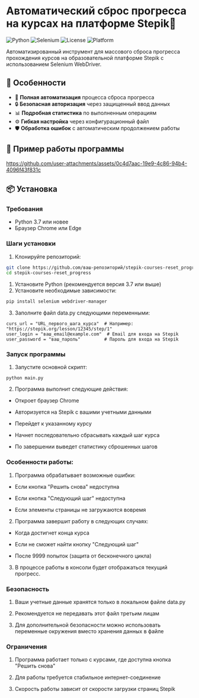 # Автоматический сброс прогресса на курсах на платформе Stepik🔄

![Python](https://img.shields.io/badge/Python-3.7%2B-blue?logo=python)
![Selenium](https://img.shields.io/badge/Selenium-4.0%2B-orange?logo=selenium)
![License](https://img.shields.io/badge/License-MIT-green)
![Platform](https://img.shields.io/badge/Platform-Stepik-lightgrey)

Автоматизированный инструмент для массового сброса прогресса прохождения курсов на образовательной платформе Stepik с использованием Selenium WebDriver.

## 🌟 Особенности

- 🚀 **Полная автоматизация** процесса сброса прогресса
- 🔒 **Безопасная авторизация** через защищенный ввод данных
- 📊 **Подробная статистика** по выполненным операциям
- ⚙️ **Гибкая настройка** через конфигурационный файл
- 🛡 **Обработка ошибок** с автоматическим продолжением работы

## 🎥 Пример работы программы


https://github.com/user-attachments/assets/0c4d7aac-19e9-4c86-94b4-4096f43f831c



## 📦 Установка

### Требования
- Python 3.7 или новее
- Браузер Chrome или Edge

### Шаги установки
1. Клонируйте репозиторий:
```bash
git clone https://github.com/ваш-репозиторий/stepik-courses-reset_progress
cd stepik-courses-reset_progress
```
1. Установите Python (рекомендуется версия 3.7 или выше)
2. Установите необходимые зависимости:
```bash
pip install selenium webdriver-manager
```
3. Заполните файл data.py следующими переменными:
```
curs_url = "URL_первого_шага_курса"  # Например: "https://stepik.org/lesson/12345/step/1"
user_login = "ваш_email@example.com"  # Email для входа на Stepik
user_password = "ваш_пароль"         # Пароль для входа на Stepik
```
### Запуск программы
1. Запустите основной скрипт:
```
python main.py
```
2. Программа выполнит следующие действия:
- Откроет браузер Chrome

- Авторизуется на Stepik с вашими учетными данными

- Перейдет к указанному курсу

- Начнет последовательно сбрасывать каждый шаг курса

- По завершении выведет статистику сброшенных шагов
### Особенности работы:
1. Программа обрабатывает возможные ошибки:
- Если кнопка "Решить снова" недоступна

- Если кнопка "Следующий шаг" недоступна

- Если элементы страницы не загружаются вовремя
2. Программа завершит работу в следующих случаях:
- Когда достигнет конца курса

- Если не сможет найти кнопку "Следующий шаг"

- После 9999 попыток (защита от бесконечного цикла)
3. В процессе работы в консоли будет отображаться текущий прогресс.
### Безопасность
1. Ваши учетные данные хранятся только в локальном файле data.py

2. Рекомендуется не передавать этот файл третьим лицам

3. Для дополнительной безопасности можно использовать переменные окружения вместо хранения данных в файле
### Ограничения
1. Программа работает только с курсами, где доступна кнопка "Решить снова"

2. Для работы требуется стабильное интернет-соединение

3. Скорость работы зависит от скорости загрузки страниц Stepik

